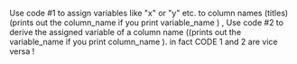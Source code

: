 Use code #1 to assign variables like "x" or "y" etc. to column names (titles) (prints out the column_name if you print variable_name )
, Use code #2 to derive the assigned variable of a column name ((prints out the variable_name if you print column_name ).
in fact CODE 1 and 2 are vice versa !
